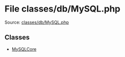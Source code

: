 File classes/db/MySQL.php
=========

Source: [classes/db/MySQL.php](https://github.com/PrestaShop/PrestaShop/blob/1.6.0.14/classes/db/MySQL.php)


Classes
-------

* [MySQLCore](class.MySQLCore.md)


